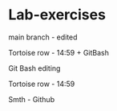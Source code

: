 # Lab-exercises


main branch - edited


Tortoise row - 14:59 + GitBash

Git Bash editing

Tortoise row - 14:59

Smth - Github

